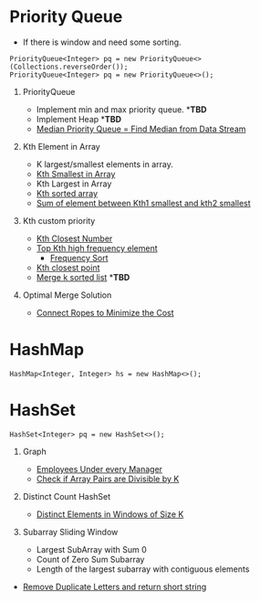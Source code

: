 


# Priority Queue

- If there is window and need some sorting.

```
PriorityQueue<Integer> pq = new PriorityQueue<>(Collections.reverseOrder());
PriorityQueue<Integer> pq = new PriorityQueue<>();
```


1. PriorityQueue
    - Implement min and max priority queue. ***TBD**
    - Implement Heap ***TBD**
    - [Median Priority Queue = Find Median from Data Stream](MedianPQ.java)

1. Kth Element in Array
    - K largest/smallest elements in array.
    - [Kth Smallest in Array](K_smallest.java)
    - Kth Largest in Array
    - [Kth sorted array](k_sorted.java)
    - [Sum of element between Kth1 smallest and kth2 smallest](SumBetTwoKth.java)

1. Kth custom priority
    - [Kth Closest Number](k_closest.java)
    - [Top Kth high frequency element](KTopFre.java)
        - [Frequency Sort](FreqSort.java)
    - [Kth closest point](ClosestPoint.java)
    - [Merge k sorted list](MergeKSorted.java) ***TBD**

1. Optimal Merge Solution
    - [Connect Ropes to Minimize the Cost](ConnectRope.java)

# HashMap
```
HashMap<Integer, Integer> hs = new HashMap<>();
```

# HashSet
```
HashSet<Integer> pq = new HashSet<>();
```

1. Graph
    - [Employees Under every Manager](EmployeeCount.java)
    - [Check if Array Pairs are Divisible by K](PairDivisible.java)


1. Distinct Count HashSet
    - [Distinct Elements in Windows of Size K](CountInWindow.java)

1. Subarray Sliding Window
    - Largest SubArray with Sum 0
    - Count of Zero Sum Subarray
    - Length of the largest subarray with contiguous elements

- [Remove Duplicate Letters and return short string](RemoveDuplicate.java)

